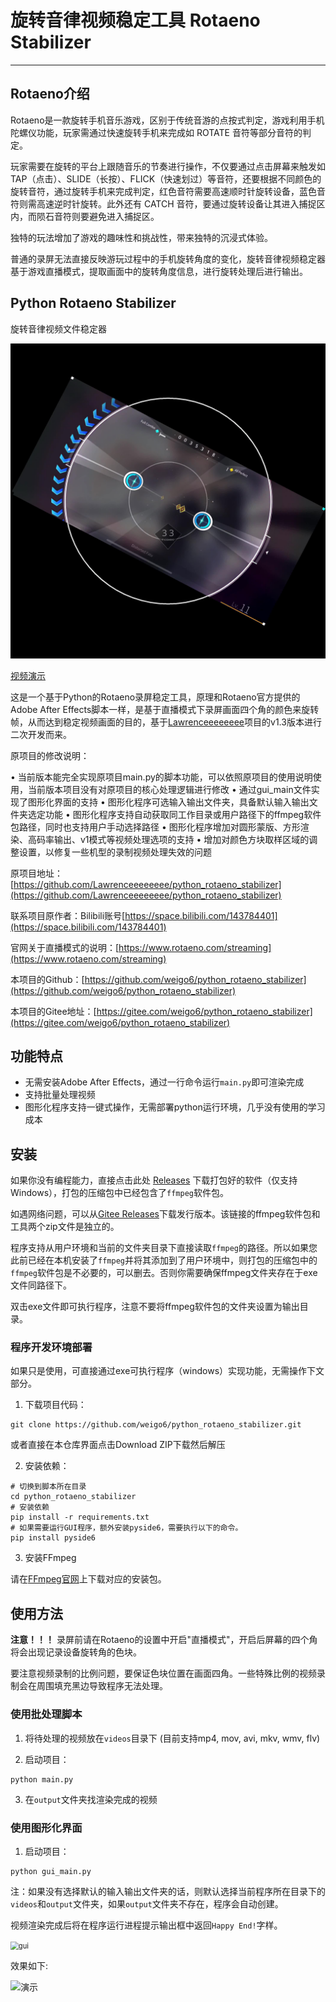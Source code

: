 # 旋转音律视频稳定工具 Rotaeno Stabilizer
---
## Rotaeno介绍

Rotaeno是一款旋转手机音乐游戏，区别于传统音游的点按式判定，游戏利用手机陀螺仪功能，玩家需通过快速旋转手机来完成如 ROTATE 音符等部分音符的判定。

玩家需要在旋转的平台上跟随音乐的节奏进行操作，不仅要通过点击屏幕来触发如 TAP（点击）、SLIDE（长按）、FLICK（快速划过）等音符，还要根据不同颜色的旋转音符，通过旋转手机来完成判定，红色音符需要高速顺时针旋转设备，蓝色音符则需高速逆时针旋转。此外还有 CATCH 音符，要通过旋转设备让其进入捕捉区内，而陨石音符则要避免进入捕捉区。

独特的玩法增加了游戏的趣味性和挑战性，带来独特的沉浸式体验。

普通的录屏无法直接反映游玩过程中的手机旋转角度的变化，旋转音律视频稳定器基于游戏直播模式，提取画面中的旋转角度信息，进行旋转处理后进行输出。

## Python Rotaeno Stabilizer

旋转音律视频文件稳定器

![Python Rotaeno Stabilizer](rotaeno-images.assets/cover.jpg)

[视频演示](https://www.bilibili.com/video/BV1bc411f7fK/?share_source=copy_web&vd_source=9e94008dbf76e399a164028430118348)

这是一个基于Python的Rotaeno录屏稳定工具，原理和Rotaeno官方提供的Adobe After
Effects脚本一样，是基于直播模式下录屏画面四个角的颜色来旋转帧，从而达到稳定视频画面的目的，基于[Lawrenceeeeeeee](https://github.com/Lawrenceeeeeeee)项目的v1.3版本进行二次开发而来。

原项目的修改说明：

• 当前版本能完全实现原项目main.py的脚本功能，可以依照原项目的使用说明使用，当前版本项目没有对原项目的核心处理逻辑进行修改
• 通过gui_main文件实现了图形化界面的支持
• 图形化程序可选输入输出文件夹，具备默认输入输出文件夹选定功能
• 图形化程序支持自动获取同工作目录或用户路径下的ffmpeg软件包路径，同时也支持用户手动选择路径
• 图形化程序增加对圆形蒙版、方形渲染、高码率输出、v1模式等视频处理选项的支持
• 增加对颜色方块取样区域的调整设置，以修复一些机型的录制视频处理失效的问题

原项目地址：[https://github.com/Lawrenceeeeeeee/python_rotaeno_stabilizer](https://github.com/Lawrenceeeeeeee/python_rotaeno_stabilizer)

联系项目原作者：Bilibili账号[https://space.bilibili.com/143784401](https://space.bilibili.com/143784401)

官网关于直播模式的说明：[https://www.rotaeno.com/streaming](https://www.rotaeno.com/streaming)

本项目的Github：[https://github.com/weigo6/python_rotaeno_stabilizer](https://github.com/weigo6/python_rotaeno_stabilizer)

本项目的Gitee地址：[https://gitee.com/weigo6/python_rotaeno_stabilizer](https://gitee.com/weigo6/python_rotaeno_stabilizer)

## 功能特点

- 无需安装Adobe After Effects，通过一行命令运行`main.py`即可渲染完成
- 支持批量处理视频
- 图形化程序支持一键式操作，无需部署python运行环境，几乎没有使用的学习成本

## 安装

如果你没有编程能力，直接点击此处 [Releases](https://github.com/weigo6/python_rotaeno_stabilizer/releases) 下载打包好的软件（仅支持Windows），打包的压缩包中已经包含了`ffmpeg`软件包。

如遇网络问题，可以从[Gitee Releases](https://gitee.com/weigo6/python_rotaeno_stabilizer/releases)下载发行版本。该链接的ffmpeg软件包和工具两个zip文件是独立的。

程序支持从用户环境和当前的文件夹目录下直接读取`ffmpeg`的路径。所以如果您此前已经在本机安装了`ffmpeg`并将其添加到了用户环境中，则打包的压缩包中的`ffmpeg`软件包是不必要的，可以删去。否则你需要确保ffmpeg文件夹存在于exe文件同路径下。

双击exe文件即可执行程序，注意不要将ffmpeg软件包的文件夹设置为输出目录。

### 程序开发环境部署

如果只是使用，可直接通过exe可执行程序（windows）实现功能，无需操作下文部分。

1. 下载项目代码：

```shell
git clone https://github.com/weigo6/python_rotaeno_stabilizer.git
```

或者直接在本仓库界面点击Download ZIP下载然后解压

2. 安装依赖：

```shell
# 切换到脚本所在目录
cd python_rotaeno_stabilizer
# 安装依赖
pip install -r requirements.txt
# 如果需要运行GUI程序，额外安装pyside6，需要执行以下的命令。
pip install pyside6
```

3. 安装FFmpeg

请在[FFmpeg官网](https://ffmpeg.org/download.html)上下载对应的安装包。

## 使用方法

**注意！！！** 录屏前请在Rotaeno的设置中开启"直播模式"，开启后屏幕的四个角将会出现记录设备旋转角的色块。

要注意视频录制的比例问题，要保证色块位置在画面四角。一些特殊比例的视频录制会在周围填充黑边导致程序无法处理。

### 使用批处理脚本

1. 将待处理的视频放在`videos`目录下 (目前支持mp4, mov, avi, mkv, wmv, flv)

2. 启动项目：

```shell
python main.py
```

3. 在`output`文件夹找渲染完成的视频

### 使用图形化界面

1. 启动项目：

```shell
python gui_main.py
```

注：如果没有选择默认的输入输出文件夹的话，则默认选择当前程序所在目录下的`videos`和`output`文件夹，如果`output`文件夹不存在，程序会自动创建。

视频渲染完成后将在程序运行进程提示输出框中返回`Happy End!`字样。

<img src="../rotaeno-images.assets/gui.png" alt="gui" style="zoom:80%;" />

效果如下:

![演示](rotaeno-images.assets/example.gif)
